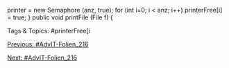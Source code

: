 printer = new Semaphore  (anz, true);
for (int i=0; i < anz; i++)
printerFree[i]  = true;
}
public void printFile (File f) {

   Tags & Topics:
   #printerFree[i

[Previous: #AdvIT-Folien_216](AdvIT-Folien_216.md)

[Next: #AdvIT-Folien_216](AdvIT-Folien_216.md)